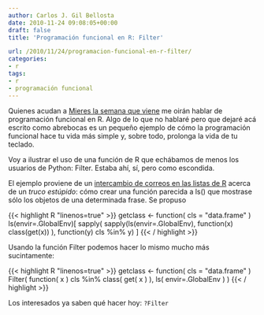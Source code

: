 ```yaml
---
author: Carlos J. Gil Bellosta
date: 2010-11-24 09:08:05+00:00
draft: false
title: 'Programación funcional en R: Filter'

url: /2010/11/24/programacion-funcional-en-r-filter/
categories:
- r
tags:
- r
- programación funcional
---
```


Quienes acudan a [Mieres la semana que viene](http://www.datanalytics.com/2010/10/29/ii-jornadas-de-usuarios-de-r/) me oirán hablar de programación funcional en R. Algo de lo que no hablaré pero que dejaré acá escrito como abrebocas es un pequeño ejemplo de cómo la programación funcional hace tu vida más simple y, sobre todo, prolonga la vida de tu teclado.

Voy a ilustrar el uso de una función de R que echábamos de menos los usuarios de Python: Filter. Estaba ahí, sí, pero como escondida.

El ejemplo proviene de un [intercambio de correos en las listas de R](https://stat.ethz.ch/pipermail/r-help/2010-November/258901.html) acerca de un _truco estúpido_: cómo crear una función parecida a ls() que mostrase sólo los objetos de una determinada frase. Se propuso


{{< highlight R "linenos=true" >}}
getclass <- function( cls = "data.frame" ) ls(envir=.GlobalEnv)[
                sapply(
                    sapply(ls(envir=.GlobalEnv), function(x) class(get(x)) ),
                    function(y) cls %in% y)   ]
{{< / highlight >}}


Usando la función Filter podemos hacer lo mismo mucho más sucintamente:


{{< highlight R "linenos=true" >}}
getclass <- function( cls = "data.frame" )
    Filter( function( x ) cls %in% class( get( x ) ),
                ls( envir=.GlobalEnv ) )
{{< / highlight >}}


Los interesados ya saben qué hacer hoy: `?Filter`
